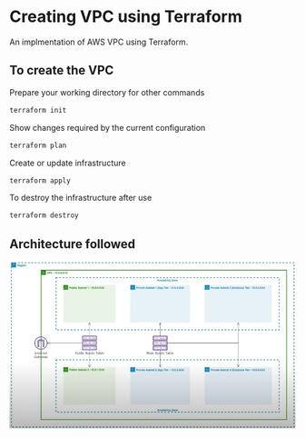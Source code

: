 # Creating VPC using Terraform

An implmentation of AWS VPC using Terraform.

## To create the VPC
Prepare your working directory for other commands 
```bash
terraform init
```
Show changes required by the current configuration
```bash
terraform plan
```
Create or update infrastructure
```bash
terraform apply
```
To destroy the infrastructure after use
```bash
terraform destroy
```

## Architecture followed
![](architecture.jpg)
